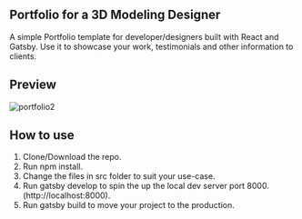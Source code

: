 ## Portfolio for a 3D Modeling Designer
A simple Portfolio template for developer/designers built with React and Gatsby. Use it to showcase your work, testimonials and other information to clients.

## Preview
<img src="https://i.ibb.co/3YqCp5y/portfolio2.png" alt="portfolio2" border="0">

## How to use
1. Clone/Download the repo.
2. Run npm install.
3. Change the files in src folder to suit your use-case.
4. Run gatsby develop to spin the up the local dev server port 8000.(http://localhost:8000).
5. Run gatsby build to move your project to the production.

